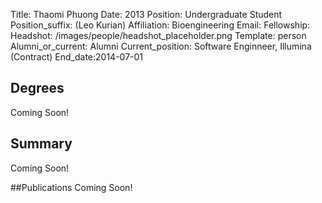 Title: Thaomi Phuong
Date: 2013
Position: Undergraduate Student
Position_suffix: (Leo Kurian)
Affiliation: Bioengineering
Email: 
Fellowship:
Headshot: /images/people/headshot_placeholder.png
Template: person
Alumni_or_current: Alumni
Current_position: Software Enginneer, Illumina (Contract)
End_date:2014-07-01
<!-- Status: draft -->

## Degrees
Coming Soon!

## Summary
Coming Soon!

##Publications
Coming Soon!